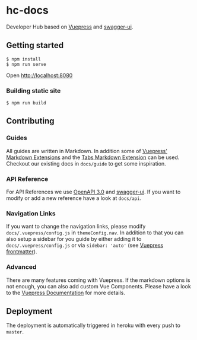 # hc-docs

Developer Hub based on [Vuepress](https://vuepress.vuejs.org/) and [swagger-ui](https://swagger.io/tools/swagger-ui/).

## Getting started

```
$ npm install
$ npm run serve
```

Open [http://localhost:8080](http://localhost:8080)

### Building static site

```
$ npm run build
```

## Contributing

### Guides

All guides are written in Markdown. In addition some of [Vuepress' Markdown Extensions](https://vuepress.vuejs.org/guide/markdown.html) and
the [Tabs Markdown Extension](https://github.com/superbiger/vuepress-plugin-tabs) can be used. Checkout our existing docs in `docs/guide` to get some inspiration.

### API Reference

For API References we use [OpenAPI 3.0](https://github.com/OAI/OpenAPI-Specification) and [swagger-ui](https://swagger.io/tools/swagger-ui/). If you want to
modify or add a new reference have a look at `docs/api`.

### Navigation Links

If you want to change the navigation links, please modify `docs/.vuepress/config.js` in `themeConfig.nav`. In addition to that you can also
setup a sidebar for you guide by either adding it to `docs/.vuepress/config.js` or via `sidebar: 'auto'` (see [Vuepress frontmatter](https://vuepress.vuejs.org/guide/frontmatter.html#predefined-variables)).

### Advanced

There are many features coming with Vuepress. If the markdown options is not enough, you can also add custom Vue Components.
Please have a look to the [Vuepress Documentation](https://vuepress.vuejs.org/) for more details.


## Deployment

The deployment is automatically triggered in heroku with every push to `master`.
